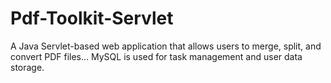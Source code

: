 # Pdf-Toolkit-Servlet
A Java Servlet-based web application that allows users to merge, split, and convert PDF files... MySQL is used for task management and user data storage.
